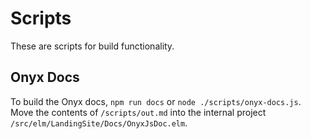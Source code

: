 # Scripts

These are scripts for build functionality.

## Onyx Docs

To build the Onyx docs, `npm run docs` or `node ./scripts/onyx-docs.js`. Move the contents of `/scripts/out.md` into the internal project `/src/elm/LandingSite/Docs/OnyxJsDoc.elm`.
